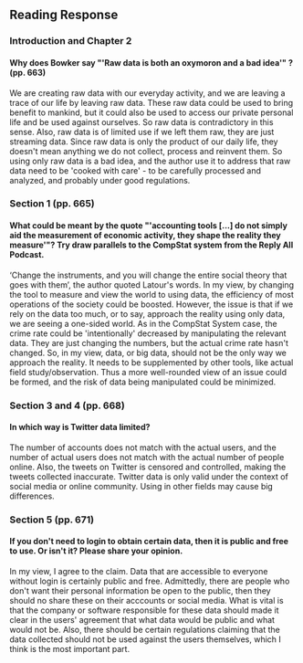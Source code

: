 ## Reading Response
### Introduction and Chapter 2
#### Why does Bowker say "'Raw data is both an oxymoron and a bad idea'" ? (pp. 663)
We are creating raw data with our everyday activity, and we are leaving a trace of our life by leaving raw data. These raw data could be used to bring benefit to mankind, but it could also be used to access our private personal life and be used against ourselves. So raw data is contradictory in this sense. Also, raw data is of limited use if we left them raw, they are just streaming data. Since raw data is only the product of our daily life, they doesn't mean anything we do not collect, process and reinvent them. So using only raw data is a bad idea, and the author use it to address that raw data need to be 'cooked with care' - to be carefully processed and analyzed, and probably under good regulations.

### Section 1 (pp. 665)
#### What could be meant by the quote "'accounting tools [...] do not simply aid the measurement of economic activity, they shape the reality they measure'"? Try draw parallels to the CompStat system from the Reply All Podcast.
‘Change the instruments, and you will change the entire social theory that goes with them’, the author quoted Latour's words. In my view, by  changing the tool to measure and view the world to using data, the efficiency of most operations of the society could be boosted. However, the issue is that if we rely on the data too much, or to say, approach the reality using only data, we are seeing a one-sided world. As in the CompStat System case, the crime rate could be 'intentionally' decreased by manipulating the relevant data. They are just changing the numbers, but the actual crime rate hasn't changed. So, in my view, data, or big data, should not be the only way we approach the reality. It needs to be supplemented by other tools, like actual field study/observation. Thus a more well-rounded view of an issue could be formed, and the risk of data being manipulated could be minimized.

### Section 3 and 4 (pp. 668)
#### In which way is Twitter data limited?
The number of accounts does not match with the actual users, and the number of actual users does not match with the actual number of people online. Also, the tweets on Twitter is censored and controlled, making the tweets collected inaccurate. Twitter data is only valid under the context of social media or online community. Using in other fields may cause big differences.

### Section 5 (pp. 671)
#### If you don't need to login to obtain certain data, then it is public and free to use. Or isn't it? Please share your opinion.
In my view, I agree to the claim. Data that are accessible to everyone without login is certainly public and free. Admittedly, there are people who don't want their personal information be open to the public, then they should no share these on their acccounts or social media. What is vital is that the company or software responsible for these data should made it clear in the users' agreement that what data would be public and what would not be. Also, there should be certain regulations claiming that the data collected should not be used against the users themselves, which I think is the most important part.
